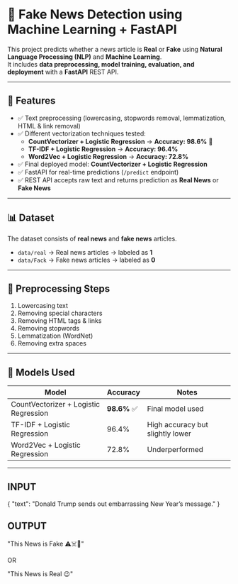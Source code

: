 # 📰 Fake News Detection using Machine Learning + FastAPI

This project predicts whether a news article is **Real** or **Fake** using **Natural Language Processing (NLP)** and **Machine Learning**.  
It includes **data preprocessing, model training, evaluation, and deployment** with a **FastAPI** REST API.  

---

## 🚀 Features  

- ✅ Text preprocessing (lowercasing, stopwords removal, lemmatization, HTML & link removal)  
- ✅ Different vectorization techniques tested:  
  - **CountVectorizer + Logistic Regression** → **Accuracy: 98.6%** 🎯  
  - **TF-IDF + Logistic Regression** → **Accuracy: 96.4%**  
  - **Word2Vec + Logistic Regression** → **Accuracy: 72.8%**  
- ✅ Final deployed model: **CountVectorizer + Logistic Regression**  
- ✅ FastAPI for real-time predictions (`/predict` endpoint)  
- ✅ REST API accepts raw text and returns prediction as **Real News** or **Fake News**  

---

## 📊 Dataset  

The dataset consists of **real news** and **fake news** articles.  

- `data/real` → Real news articles → labeled as **1**  
- `data/Fack` → Fake news articles → labeled as **0**  

---

## 🧹 Preprocessing Steps  

1. Lowercasing text  
2. Removing special characters  
3. Removing HTML tags & links  
4. Removing stopwords  
5. Lemmatization (WordNet)  
6. Removing extra spaces  

---

## 🧠 Models Used  

| Model | Accuracy | Notes |
|-------|----------|-------|
| CountVectorizer + Logistic Regression | **98.6%** ✅ | Final model used |
| TF-IDF + Logistic Regression | 96.4% | High accuracy but slightly lower |
| Word2Vec + Logistic Regression | 72.8% | Underperformed |

---

## INPUT
{
  "text": "Donald Trump sends out embarrassing New Year’s message."
}

## OUTPUT
"This News is Fake ⚠️☠️🚨"


OR


"This News is Real 😉"
